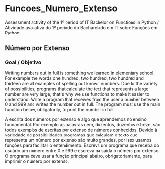 # Funcoes_Numero_Extenso
Assessment activity of the 1º period of IT Bachelor on Functions in Python / Atividade avaliativa do 1º periodo do Bacharelado em TI sobre Funções em Python

## Número por Extenso

### Goal / Objetivo

Writing numbers out in full is something we learned in elementary school. For example the words one hundred, two hundred, two hundred and thirteen are all examples of spelling out known numbers. Due to the variety of possibilities, programs that calculate the text that represents a large number are very large, that's why we use functions to make it easier to understand.
Write a program that receives from the user a number between 0 and 999 and writes the number out in full. The program must use the main function below, obligatorily, to print the number in full.

A escrita dos números por extenso é algo que aprendemos no ensino fundamental. Por exemplo as palavras cem, duzentos, duzentos e treze, são todos exemplos de escritas por extenso de números conhecidos. Devido à variedade de possibilidades programas que calculam o texto que representa um número por extenso são muito grandes, por isso usamos funções para facilitar o entendimento.
Escreva um programa que receba do usuário um número entre 0 e 999 e escreva na saída o número por extenso. O programa deve usar a função principal abaixo, obrigatoriamente, para imprimir o número por extenso.
